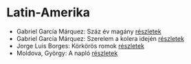 # Latin-Amerika

- Gabriel García Márquez: Száz év magány [részletek](../_details/Gabriel%20Garc%C3%ADa%20M%C3%A1rquez.md#id_223)
- Gabriel García Márquez: Szerelem a kolera idején [részletek](../_details/Gabriel%20Garc%C3%ADa%20M%C3%A1rquez.md#id_342)
- Jorge Luis Borges: Körkörös romok [részletek](../_details/Jorge%20Luis%20Borges.md#id_1207)
- Moldova, György: A napló [részletek](../_details/Moldova%2C%20Gy%C3%B6rgy.md#id_993)